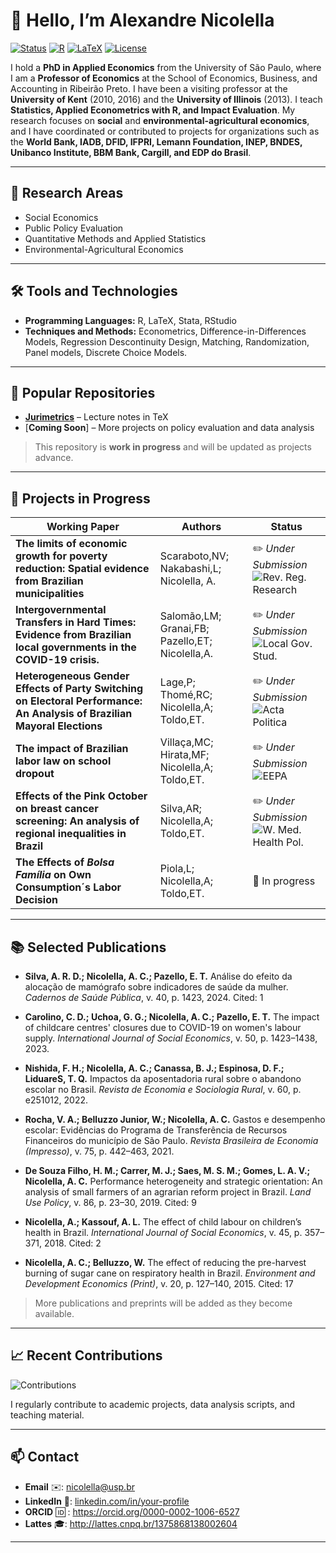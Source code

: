 # 👋 Hello, I’m Alexandre Nicolella

[![Status](https://img.shields.io/badge/Status-Work%20in%20Progress-yellow)]()
[![R](https://img.shields.io/badge/R-%3E%3D4.0-orange)](https://www.r-project.org/)
[![LaTeX](https://img.shields.io/badge/LaTeX-Project-lightgrey)](https://www.latex-project.org/)
[![License](https://img.shields.io/badge/License-USP-green.svg)](LICENSE)

I hold a **PhD in Applied Economics** from the University of São Paulo, where I am a **Professor of Economics** at the School of Economics, Business, and Accounting in Ribeirão Preto. I have been a visiting professor at the **University of Kent** (2010, 2016) and the **University of Illinois** (2013). I teach **Statistics, Applied Econometrics with R, and Impact Evaluation**. My research focuses on **social** and **environmental-agricultural economics**, and I have coordinated or contributed to projects for organizations such as the **World Bank, IADB, DFID, IFPRI, Lemann Foundation, INEP, BNDES, Unibanco Institute, BBM Bank, Cargill, and EDP do Brasil**.


---

## 🔭 Research Areas

- Social Economics  
- Public Policy Evaluation  
- Quantitative Methods and Applied Statistics  
- Environmental-Agricultural Economics 

---

## 🛠 Tools and Technologies

- **Programming Languages:** R, LaTeX, Stata, RStudio  
- **Techniques and Methods:** Econometrics, Difference-in-Differences Models, Regression Descontinuity Design, Matching, Randomization, Panel models, Discrete Choice Models.  

---

## 📂 Popular Repositories

- [**Jurimetrics**](https://anicolella.github.io/jurimetria/) – Lecture notes in TeX  
- [**Coming Soon**] – More projects on policy evaluation and data analysis  

> This repository is **work in progress** and will be updated as projects advance.

---

## 🚀 Projects in Progress

| Working Paper | Authors | Status |
|---------|-----------|--------|
| **The limits of economic growth for poverty reduction: Spatial evidence from Brazilian municipalities** | Scaraboto,NV; Nakabashi,L; Nicolella, A. |✏️ *Under Submission*![Rev. Reg. Research](https://img.shields.io/badge/Rev.%20Reg.%20Research-red)|
| **Intergovernmental Transfers in Hard Times: Evidence from Brazilian local governments in the COVID-19 crisis.** | Salomão,LM; Granai,FB; Pazello,ET;  Nicolella,A. | ✏️ *Under Submission*![Local Gov. Stud.](https://img.shields.io/badge/Local%20Gov.%20Stud.-red) |
| **Heterogeneous Gender Effects of Party Switching on Electoral Performance: An Analysis of Brazilian Mayoral Elections** | Lage,P; Thomé,RC; Nicolella,A; Toldo,ET. | ✏️ *Under Submission*![Acta Politica](https://img.shields.io/badge/Acta%20Politica-red) |
| **The impact of Brazilian labor law on school dropout** | Villaça,MC; Hirata,MF; Nicolella,A; Toldo,ET. | ✏️ *Under Submission*![EEPA](https://img.shields.io/badge/EEPA-red) |
| **Effects of the Pink October on breast cancer screening: An analysis of regional inequalities in Brazil** | Silva,AR; Nicolella,A; Toldo,ET. | ✏️ *Under Submission*![W. Med. Health Pol.](https://img.shields.io/badge/W.%20Med.%20Health%20Pol..-red) |
| **The Effects of *Bolsa Família* on Own Consumption´s Labor Decision** | Piola,L; Nicolella,A; Toldo,ET. | 🔄 In progress |

---

## 📚 Selected Publications

- **Silva, A. R. D.; Nicolella, A. C.; Pazello, E. T.** Análise do efeito da alocação de mamógrafo sobre indicadores de saúde da mulher. *Cadernos de Saúde Pública*, v. 40, p. 1423, 2024. Cited: 1  

- **Carolino, C. D.; Uchoa, G. G.; Nicolella, A. C.; Pazello, E. T.** The impact of childcare centres' closures due to COVID-19 on women's labour supply. *International Journal of Social Economics*, v. 50, p. 1423–1438, 2023.  

- **Nishida, F. H.; Nicolella, A. C.; Canassa, B. J.; Espinosa, D. F.; LiduareS, T. Q.** Impactos da aposentadoria rural sobre o abandono escolar no Brasil. *Revista de Economia e Sociologia Rural*, v. 60, p. e251012, 2022.  

- **Rocha, V. A.; Belluzzo Junior, W.; Nicolella, A. C.** Gastos e desempenho escolar: Evidências do Programa de Transferência de Recursos Financeiros do município de São Paulo. *Revista Brasileira de Economia (Impresso)*, v. 75, p. 442–463, 2021.  

- **De Souza Filho, H. M.; Carrer, M. J.; Saes, M. S. M.; Gomes, L. A. V.; Nicolella, A. C.** Performance heterogeneity and strategic orientation: An analysis of small farmers of an agrarian reform project in Brazil. *Land Use Policy*, v. 86, p. 23–30, 2019. Cited: 9  

- **Nicolella, A.; Kassouf, A. L.** The effect of child labour on children’s health in Brazil. *International Journal of Social Economics*, v. 45, p. 357–371, 2018. Cited: 2  

- **Nicolella, A. C.; Belluzzo, W.** The effect of reducing the pre-harvest burning of sugar cane on respiratory health in Brazil. *Environment and Development Economics (Print)*, v. 20, p. 127–140, 2015. Cited: 17

> More publications and preprints will be added as they become available.

---

## 📈 Recent Contributions

![Contributions](https://img.shields.io/badge/Contributions-61-green)  

I regularly contribute to academic projects, data analysis scripts, and teaching material.

---

## 📫 Contact

- **Email** ✉️: nicolella@usp.br  
- **LinkedIn** 🔗: [linkedin.com/in/your-profile](https://www.linkedin.com)  
- **ORCID** 🆔 :  https://orcid.org/0000-0002-1006-6527
- **Lattes** 🎓: http://lattes.cnpq.br/1375868138002604

---

